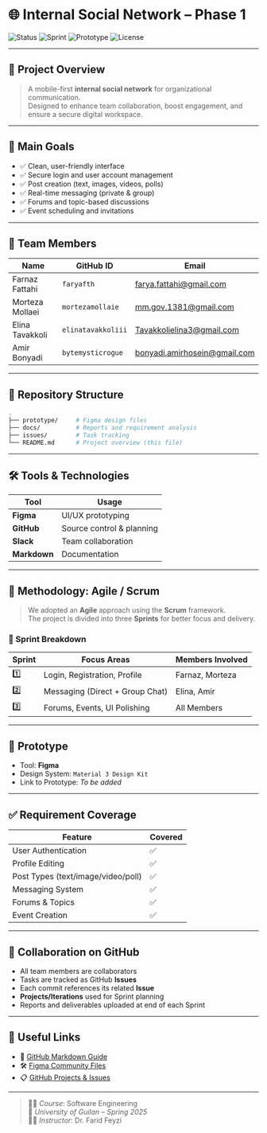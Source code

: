 
# 🌐 Internal Social Network – Phase 1

![Status](https://img.shields.io/badge/Status-Active-brightgreen)
![Sprint](https://img.shields.io/badge/Current_Sprint-1-blue)
![Prototype](https://img.shields.io/badge/Prototype-Figma-blue)
![License](https://img.shields.io/badge/License-Academic-white?style=flat&logoColor=blue)

---

## 🧾 Project Overview

> A mobile-first **internal social network** for organizational communication.  
> Designed to enhance team collaboration, boost engagement, and ensure a secure digital workspace.

---

## 🎯 Main Goals

- ✅ Clean, user-friendly interface
- ✅ Secure login and user account management
- ✅ Post creation (text, images, videos, polls)
- ✅ Real-time messaging (private & group)
- ✅ Forums and topic-based discussions
- ✅ Event scheduling and invitations

---

## 👥 Team Members

| Name             | GitHub ID          | Email                        |
|------------------|--------------------|------------------------------|
| Farnaz Fattahi   | `faryafth`         | farya.fattahi@gmail.com      |
| Morteza Mollaei  | `mortezamollaie`   | mm.gov.1381@gmail.com        |
| Elina Tavakkoli  | `elinatavakkoliii` | Tavakkolielina3@gmail.com    |
| Amir Bonyadi     | `bytemysticrogue`  | bonyadi.amirhosein@gmail.com |

---

## 📁 Repository Structure

```bash
.
├── prototype/     # Figma design files
├── docs/          # Reports and requirement analysis
├── issues/        # Task tracking
└── README.md      # Project overview (this file)
```

---

## 🛠 Tools & Technologies

| Tool     | Usage                      |
|----------|----------------------------|
| **Figma**    | UI/UX prototyping         |
| **GitHub**   | Source control & planning |
| **Slack**    | Team collaboration        |
| **Markdown** | Documentation             |

---

## 📐 Methodology: Agile / Scrum

> We adopted an **Agile** approach using the **Scrum** framework.  
> The project is divided into three **Sprints** for better focus and delivery.

### 🔁 Sprint Breakdown

| Sprint | Focus Areas                              | Members Involved       |
|--------|-------------------------------------------|-------------------------|
| 1️⃣     | Login, Registration, Profile             | Farnaz, Morteza         |
| 2️⃣     | Messaging (Direct + Group Chat)         | Elina, Amir             |
| 3️⃣     | Forums, Events, UI Polishing            | All Members             |

---

## 🧪 Prototype

- Tool: **Figma**
- Design System: `Material 3 Design Kit`
- Link to Prototype: _To be added_

---

## ✅ Requirement Coverage

| Feature               | Covered |
|------------------------|---------|
| User Authentication    | ✅      |
| Profile Editing        | ✅      |
| Post Types (text/image/video/poll) | ✅ |
| Messaging System       | ✅      |
| Forums & Topics        | ✅      |
| Event Creation         | ✅      |

---

## 📎 Collaboration on GitHub

- All team members are collaborators
- Tasks are tracked as GitHub **Issues**
- Each commit references its related **Issue**
- **Projects/Iterations** used for Sprint planning
- Reports and deliverables uploaded at end of each Sprint

---

## 🔗 Useful Links

- 📘 [GitHub Markdown Guide](https://docs.github.com/en/get-started/writing-on-github)
- 🛠 [Figma Community Files](https://www.figma.com/community/)
- 📋 [GitHub Projects & Issues](https://docs.github.com/en/issues)

---

> 🧑‍🏫 _Course_: Software Engineering  
> 🏫 _University of Guilan – Spring 2025_  
> 👨‍🏫 _Instructor_: Dr. Farid Feyzi  
